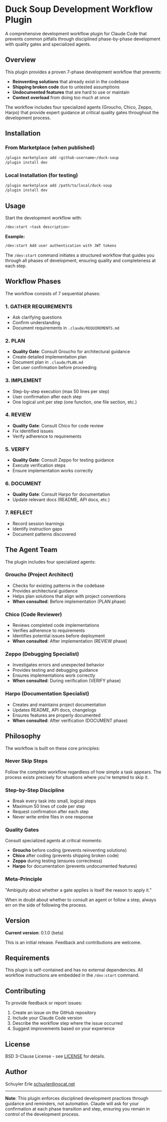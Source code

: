 # Duck Soup Development Workflow Plugin

A comprehensive development workflow plugin for Claude Code that prevents common pitfalls through disciplined phase-by-phase development with quality gates and specialized agents.

## Overview

This plugin provides a proven 7-phase development workflow that prevents:

- **Reinventing solutions** that already exist in the codebase
- **Shipping broken code** due to untested assumptions
- **Undocumented features** that are hard to use or maintain
- **Context overload** from doing too much at once

The workflow includes four specialized agents (Groucho, Chico, Zeppo, Harpo) that provide expert guidance at critical quality gates throughout the development process.

## Installation

### From Marketplace (when published)

```bash
/plugin marketplace add <github-username>/duck-soup
/plugin install dev
```

### Local Installation (for testing)

```bash
/plugin marketplace add /path/to/local/duck-soup
/plugin install dev
```

## Usage

Start the development workflow with:

```bash
/dev:start <task description>
```

**Example:**

```bash
/dev:start Add user authentication with JWT tokens
```

The `/dev:start` command initiates a structured workflow that guides you through all phases of development, ensuring quality and completeness at each step.

## Workflow Phases

The workflow consists of 7 sequential phases:

### 1. GATHER REQUIREMENTS
- Ask clarifying questions
- Confirm understanding
- Document requirements in `.claude/REQUIREMENTS.md`

### 2. PLAN
- **Quality Gate**: Consult Groucho for architectural guidance
- Create detailed implementation plan
- Document plan in `.claude/PLAN.md`
- Get user confirmation before proceeding

### 3. IMPLEMENT
- Step-by-step execution (max 50 lines per step)
- User confirmation after each step
- One logical unit per step (one function, one file section, etc.)

### 4. REVIEW
- **Quality Gate**: Consult Chico for code review
- Fix identified issues
- Verify adherence to requirements

### 5. VERIFY
- **Quality Gate**: Consult Zeppo for testing guidance
- Execute verification steps
- Ensure implementation works correctly

### 6. DOCUMENT
- **Quality Gate**: Consult Harpo for documentation
- Update relevant docs (README, API docs, etc.)

### 7. REFLECT
- Record session learnings
- Identify instruction gaps
- Document patterns discovered

## The Agent Team

The plugin includes four specialized agents:

### Groucho (Project Architect)
- Checks for existing patterns in the codebase
- Provides architectural guidance
- Helps plan solutions that align with project conventions
- **When consulted**: Before implementation (PLAN phase)

### Chico (Code Reviewer)
- Reviews completed code implementations
- Verifies adherence to requirements
- Identifies potential issues before deployment
- **When consulted**: After implementation (REVIEW phase)

### Zeppo (Debugging Specialist)
- Investigates errors and unexpected behavior
- Provides testing and debugging guidance
- Ensures implementations work correctly
- **When consulted**: During verification (VERIFY phase)

### Harpo (Documentation Specialist)
- Creates and maintains project documentation
- Updates README, API docs, changelogs
- Ensures features are properly documented
- **When consulted**: After verification (DOCUMENT phase)

## Philosophy

The workflow is built on these core principles:

### Never Skip Steps
Follow the complete workflow regardless of how simple a task appears. The process exists precisely for situations where you're tempted to skip it.

### Step-by-Step Discipline
- Break every task into small, logical steps
- Maximum 50 lines of code per step
- Request confirmation after each step
- Never write entire files in one response

### Quality Gates
Consult specialized agents at critical moments:
- **Groucho** before coding (prevents reinventing solutions)
- **Chico** after coding (prevents shipping broken code)
- **Zeppo** during testing (ensures correctness)
- **Harpo** for documentation (prevents undocumented features)

### Meta-Principle
"Ambiguity about whether a gate applies is itself the reason to apply it."

When in doubt about whether to consult an agent or follow a step, always err on the side of following the process.

## Version

**Current version**: 0.1.0 (beta)

This is an initial release. Feedback and contributions are welcome.

## Requirements

This plugin is self-contained and has no external dependencies. All workflow instructions are embedded in the `/dev:start` command.

## Contributing

To provide feedback or report issues:

1. Create an issue on the GitHub repository
2. Include your Claude Code version
3. Describe the workflow step where the issue occurred
4. Suggest improvements based on your experience

## License

BSD 3-Clause License - see [LICENSE](LICENSE) for details.

## Author

Schuyler Erle <schuyler@nocat.net>

---

**Note**: This plugin enforces disciplined development practices through guidance and reminders, not automation. Claude will ask for your confirmation at each phase transition and step, ensuring you remain in control of the development process.
